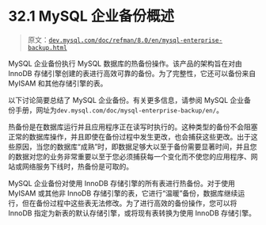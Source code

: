 # 32.1 MySQL 企业备份概述

> 原文：[`dev.mysql.com/doc/refman/8.0/en/mysql-enterprise-backup.html`](https://dev.mysql.com/doc/refman/8.0/en/mysql-enterprise-backup.html)

MySQL 企业备份执行 MySQL 数据库的热备份操作。该产品的架构旨在对由 InnoDB 存储引擎创建的表进行高效可靠的备份。为了完整性，它还可以备份来自 MyISAM 和其他存储引擎的表。

以下讨论简要总结了 MySQL 企业备份。有关更多信息，请参阅 MySQL 企业备份手册，网址为`dev.mysql.com/doc/mysql-enterprise-backup/en/`。

热备份是在数据库运行并且应用程序正在读写时执行的。这种类型的备份不会阻塞正常的数据库操作，并且即使在备份过程中发生更改，也会捕获这些更改。出于这些原因，当您的数据库“成熟”时，即数据足够大以至于备份需要显著时间，并且您的数据对您的业务非常重要以至于您必须捕获每一个变化而不使您的应用程序、网站或网络服务下线时，热备份是可取的。

MySQL 企业备份对使用 InnoDB 存储引擎的所有表进行热备份。对于使用 MyISAM 或其他非 InnoDB 存储引擎的表，它进行“温暖”备份，数据库继续运行，但在备份过程中这些表无法修改。为了进行高效的备份操作，您可以将 InnoDB 指定为新表的默认存储引擎，或将现有表转换为使用 InnoDB 存储引擎。
